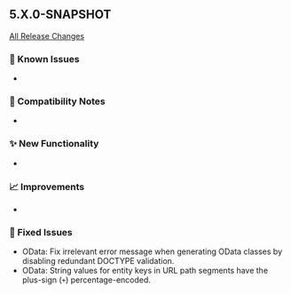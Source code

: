 ## 5.X.0-SNAPSHOT

[All Release Changes](https://github.com/SAP/cloud-sdk-java/releases)

### 🚧 Known Issues

- 

### 🔧 Compatibility Notes

- 

### ✨ New Functionality

- 

### 📈 Improvements

- 

### 🐛 Fixed Issues

- OData: Fix irrelevant error message when generating OData classes by disabling redundant DOCTYPE validation.
- OData: String values for entity keys in URL path segments have the plus-sign (`+`) percentage-encoded.

